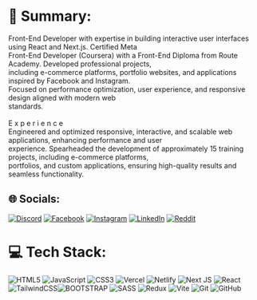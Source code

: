 # 💫 Summary:
Front-End Developer with expertise in building interactive user interfaces using React and Next.js. Certified Meta<br>Front-End Developer (Coursera) with a Front-End Diploma from Route Academy. Developed professional projects,<br>including e-commerce platforms, portfolio websites, and applications inspired by Facebook and Instagram.<br>Focused on performance optimization, user experience, and responsive design aligned with modern web<br>standards.<br><br>E x p e r i e n c e<br>Engineered and optimized responsive, interactive, and scalable web applications, enhancing performance and user<br>experience. Spearheaded the development of approximately 15 training projects, including e-commerce platforms,<br>portfolios, and custom applications, ensuring high-quality results and seamless functionality.<br>


## 🌐 Socials:
[![Discord](https://img.shields.io/badge/Discord-%237289DA.svg?logo=discord&logoColor=white)](https://discord.com/users/477986931481772042) [![Facebook](https://img.shields.io/badge/Facebook-%231877F2.svg?logo=Facebook&logoColor=white)](https://facebook.com/ELKADI99) [![Instagram](https://img.shields.io/badge/Instagram-%23E4405F.svg?logo=Instagram&logoColor=white)](https://instagram.com/elkadii92) [![LinkedIn](https://img.shields.io/badge/LinkedIn-%230077B5.svg?logo=linkedin&logoColor=white)](https://linkedin.com/in/el-kadi)  [![Reddit](https://img.shields.io/badge/Reddit-%23FF4500.svg?logo=Reddit&logoColor=white)](https://reddit.com/user/u/Historical_Star_8864) 

# 💻 Tech Stack:
![HTML5](https://img.shields.io/badge/html5-%23E34F26.svg?style=for-the-badge&logo=html5&logoColor=white) ![JavaScript](https://img.shields.io/badge/javascript-%23323330.svg?style=for-the-badge&logo=javascript&logoColor=%23F7DF1E) ![CSS3](https://img.shields.io/badge/css3-%231572B6.svg?style=for-the-badge&logo=css3&logoColor=white) ![Vercel](https://img.shields.io/badge/vercel-%23000000.svg?style=for-the-badge&logo=vercel&logoColor=white) ![Netlify](https://img.shields.io/badge/netlify-%23000000.svg?style=for-the-badge&logo=netlify&logoColor=#00C7B7) ![Next JS](https://img.shields.io/badge/Next-black?style=for-the-badge&logo=next.js&logoColor=white) ![React](https://img.shields.io/badge/react-%2320232a.svg?style=for-the-badge&logo=react&logoColor=%2361DAFB) ![TailwindCSS](https://img.shields.io/badge/tailwindcss-%2338B2AC.svg?style=for-the-badge&logo=tailwind-css&logoColor=white)![BOOTSTRAP](https://img.shields.io/badge/bootstrap-%23563D7C.svg?style=for-the-badge&logo=bootstrap&logoColor=white) ![SASS](https://img.shields.io/badge/SASS-hotpink.svg?style=for-the-badge&logo=SASS&logoColor=white) ![Redux](https://img.shields.io/badge/redux-%23593d88.svg?style=for-the-badge&logo=redux&logoColor=white) ![Vite](https://img.shields.io/badge/vite-%23646CFF.svg?style=for-the-badge&logo=vite&logoColor=white) ![Git](https://img.shields.io/badge/git-%23F05033.svg?style=for-the-badge&logo=git&logoColor=white) ![GitHub](https://img.shields.io/badge/github-%23121011.svg?style=for-the-badge&logo=github&logoColor=white)


